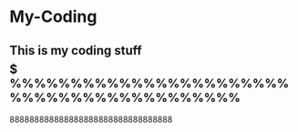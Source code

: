 # My-Coding
This is my coding stuff
$$$$$$$$$$$$$$$$$$$$$$$$$$$$$$$$$$$$$$$$$$$$$
%%%%%%%%%%%%%%%%%%%%%%%%%%%%%%%%%%%%%%%%%%
---------------------------------------
888888888888888888888888888888888
